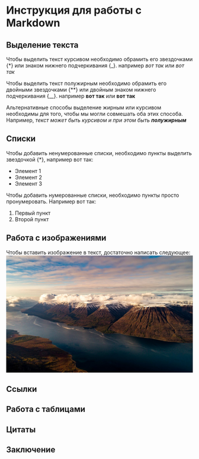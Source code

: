 # Инструкция для работы с Markdown

## Выделение текста

Чтобы выделить текст курсивом необходимо обрамить его звездочками {*} или знаком нижнего подчеркивания {_}. например *вот так* или _вот так_

Чтобы выделить текст полужирным необходимо обрамить его двойными звездочками {**} или двойным знаком нижнего подчеркивания {__}. например **вот так** или __вот так__

Альтернативные способы выделение жирным или курсивом необходимы для того, чтобы мы могли совмешать оба этих способа. Например, _текст может быть курсивом и при этом быть **полужирным**_

## Списки

Чтобы добавить ненумерованные списки, необходимо пункты выделить звездочкой {*},
например вот так:

* Элемент 1
* Элемент 2
* Элемент 3

Чтобы добавить нумерованные списки, необходимо пункты просто пронумеровать.
Например вот так:
1. Первый пункт
2. Второй пункт

## Работа с изображениями

Чтобы вставить изображение в текст, достаточно написать следующее:
![Картинка](imgpreview.jpg)

## Ссылки

## Работа с таблицами

## Цитаты

## Заключение